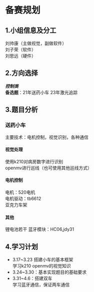 # 备赛规划
## 1.小组信息及分工
刘帅康（主做视觉，副做软件）  
刘子荣（软件）  
刘思远（硬件）  
## 2.方向选择
___控制类___  
__备选题__：21年送药小车 23年激光追踪  
## 3.题目分析
### 送药小车
主要技术：电机控制，视觉识别，各种通信
#### 视觉处理
使用k210对病房数字进行识别  
openmv进行巡线（也可使用其他巡线方式）
#### 电机控制
电机：520电机  
电机驱动：tb6612  
亚克力车架  
#### 其他
锂电池若干
蓝牙模块：HC06,jdy31
## 4.学习计划
+ 3.17~3.23 搭建小车的基本框架<br/>        学习k210 openmv的视觉知识
+ 3.24~3.30：基本实现题目的基础要求
+ 3.31~4.6：搭建双车  
          学习蓝牙通信，保证两车通信

  

